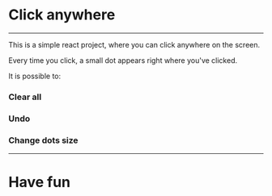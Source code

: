 # Click anywhere

<hr />

<p>This is a simple react project, where you can click anywhere on the screen.</p>
<p>Every time you click, a small dot appears right where you've clicked.</p>
<p>It is possible to:</p>
<h3>Clear all</h3>
<h3>Undo</h3>
<h3>Change dots size</h3>

<hr />

# Have fun
